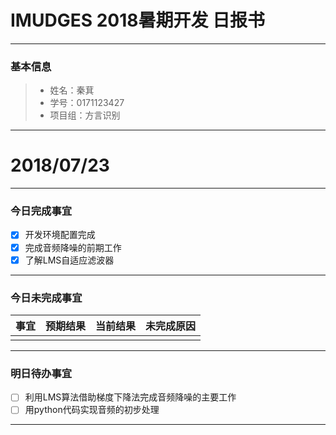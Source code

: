 # IMUDGES 2018暑期开发 日报书
-------


### 基本信息
> * 姓名：秦萁
> * 学号：0171123427
> * 项目组：方言识别

-------


# 2018/07/23

-------

### 今日完成事宜
- [x]  开发环境配置完成
- [x]  完成音频降噪的前期工作
- [x]  了解LMS自适应滤波器

-----
### 今日未完成事宜


| 事宜     |预期结果| 当前结果  | 未完成原因   | 
| --------   | -----:  | -----:  | :----:  |
|    |   |   |   |


------
### 明日待办事宜
- [ ] 利用LMS算法借助梯度下降法完成音频降噪的主要工作
- [ ] 用python代码实现音频的初步处理
-------
